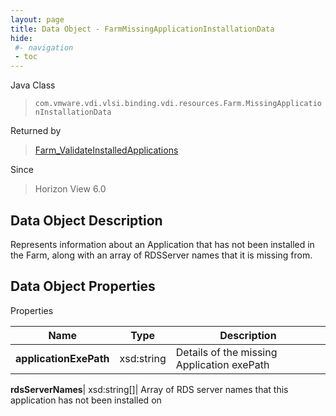 ```yaml
---
layout: page
title: Data Object - FarmMissingApplicationInstallationData
hide:
 #- navigation
 - toc
---
```






Java Class  
> `com.vmware.vdi.vlsi.binding.vdi.resources.Farm.MissingApplicationInstallationData`

Returned by  
> [Farm_ValidateInstalledApplications](vdi.resources.Farm.md#validateInstalledApplications)

Since  
> Horizon View 6.0


## Data Object Description 

Represents information about an Application that has not been installed in the Farm, along with an array of RDSServer names that it is missing from. 

## Data Object Properties

Properties

Name |  Type |  Description   
---|---|---  
**applicationExePath**|  xsd:string|  Details of the missing Application exePath   
  
**rdsServerNames**|  xsd:string[]|  Array of RDS server names that this application has not been installed on   
  
  
  
   
  
  
